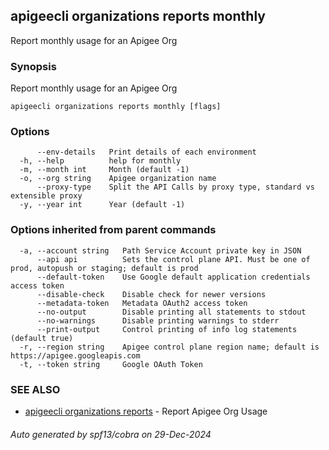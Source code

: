 ## apigeecli organizations reports monthly

Report monthly usage for an Apigee Org

### Synopsis

Report monthly usage for an Apigee Org

```
apigeecli organizations reports monthly [flags]
```

### Options

```
      --env-details   Print details of each environment
  -h, --help          help for monthly
  -m, --month int     Month (default -1)
  -o, --org string    Apigee organization name
      --proxy-type    Split the API Calls by proxy type, standard vs extensible proxy
  -y, --year int      Year (default -1)
```

### Options inherited from parent commands

```
  -a, --account string   Path Service Account private key in JSON
      --api api          Sets the control plane API. Must be one of prod, autopush or staging; default is prod
      --default-token    Use Google default application credentials access token
      --disable-check    Disable check for newer versions
      --metadata-token   Metadata OAuth2 access token
      --no-output        Disable printing all statements to stdout
      --no-warnings      Disable printing warnings to stderr
      --print-output     Control printing of info log statements (default true)
  -r, --region string    Apigee control plane region name; default is https://apigee.googleapis.com
  -t, --token string     Google OAuth Token
```

### SEE ALSO

* [apigeecli organizations reports](apigeecli_organizations_reports.md)	 - Report Apigee Org Usage

###### Auto generated by spf13/cobra on 29-Dec-2024
